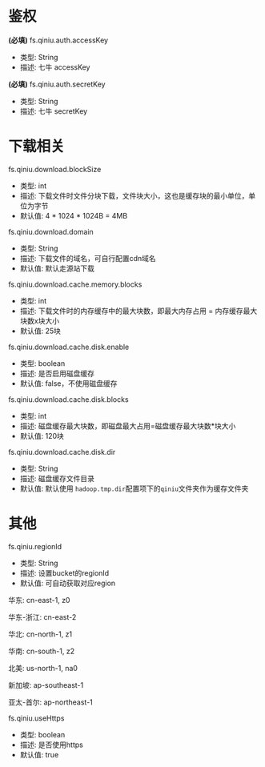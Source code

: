 # 鉴权
**(必填)** fs.qiniu.auth.accessKey

+ 类型: String
+ 描述: 七牛 accessKey


**(必填)** fs.qiniu.auth.secretKey

+ 类型: String
+ 描述: 七牛 secretKey

# 下载相关
fs.qiniu.download.blockSize

+ 类型: int
+ 描述: 下载文件时文件分块下载，文件块大小，这也是缓存块的最小单位，单位为字节
+ 默认值: 4 * 1024 * 1024B = 4MB

fs.qiniu.download.domain

+ 类型: String
+ 描述: 下载文件的域名，可自行配置cdn域名
+ 默认值: 默认走源站下载

fs.qiniu.download.cache.memory.blocks

+ 类型: int
+ 描述: 下载文件时的内存缓存中的最大块数，即最大内存占用 = 内存缓存最大块数x块大小
+ 默认值: 25块

fs.qiniu.download.cache.disk.enable

+ 类型: boolean
+ 描述: 是否启用磁盘缓存
+ 默认值: false，不使用磁盘缓存

fs.qiniu.download.cache.disk.blocks

+ 类型: int
+ 描述: 磁盘缓存最大块数，即磁盘最大占用=磁盘缓存最大块数*块大小
+ 默认值: 120块

fs.qiniu.download.cache.disk.dir

+ 类型: String
+ 描述: 磁盘缓存文件目录
+ 默认值: 默认使用 `hadoop.tmp.dir`配置项下的`qiniu`文件夹作为缓存文件夹

# 其他
fs.qiniu.regionId

+ 类型: String
+ 描述: 设置bucket的regionId
+ 默认值: 可自动获取对应region

华东: cn-east-1, z0

华东-浙江: cn-east-2

华北: cn-north-1, z1

华南: cn-south-1, z2

北美: us-north-1, na0

新加坡: ap-southeast-1

亚太-首尔: ap-northeast-1

fs.qiniu.useHttps

+ 类型: boolean
+ 描述: 是否使用https
+ 默认值: true